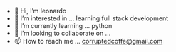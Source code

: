 - 👋 Hi, I’m leonardo
- 👀 I’m interested in ... learning full stack development
- 🌱 I’m currently learning ... python
- 💞️ I’m looking to collaborate on ...
- 📫 How to reach me ... corruptedcoffe@gmail.com

<!---
leoh1129/leoh1129 is a ✨ special ✨ repository because its `README.md` (this file) appears on your GitHub profile.
You can click the Preview link to take a look at your changes.
--->
